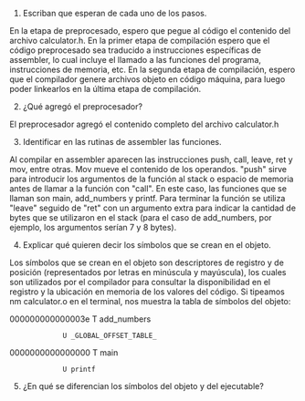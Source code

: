 1. Escriban que esperan de cada uno de los pasos.

 En la etapa de preprocesado, espero que pegue al código el contenido del archivo calculator.h. En la primer etapa de compilación espero que el código preprocesado sea traducido a instrucciones específicas de assembler, lo cual incluye el llamado a las funciones del programa, instrucciones de memoria, etc. En la segunda etapa de compilación, espero que el compilador genere archivos objeto en código máquina, para luego poder linkearlos en la última etapa de compilación.  

2. ¿Qué agregó el preprocesador?

El preprocesador agregó el contenido completo del archivo calculator.h

3. Identificar en las rutinas de assembler las funciones.

Al compilar en assembler aparecen las instrucciones  push, call, leave, ret y mov, entre otras. Mov mueve el contenido de los operandos. "push" sirve para introducir los argumentos de la función al stack o espacio de memoria antes de llamar a la función con "call". En este caso, las funciones que se llaman son main, add_numbers y printf. Para terminar la función se utiliza "leave" seguido de "ret" con un argumento extra para indicar la cantidad de bytes que se utilizaron en el stack (para el caso de add_numbers, por ejemplo, los argumentos serían 7 y 8 bytes).


4. Explicar qué quieren decir los símbolos que se crean en el objeto.

Los símbolos que se crean en el objeto son descriptores de registro y de posición (representados por letras en minúscula y mayúscula), los cuales son utilizados por el compilador para consultar la disponibilidad en el registro y la ubicación en memoria de los valores del código. 
Si tipeamos nm calculator.o en el terminal, nos muestra la tabla de símbolos del objeto: 

000000000000003e T add_numbers

                 U _GLOBAL_OFFSET_TABLE_

0000000000000000 T main

                 U printf

5. ¿En qué se diferencian los símbolos del objeto y del ejecutable?




